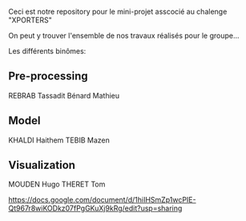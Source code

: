 Ceci est notre repository pour le mini-projet asscocié au chalenge "XPORTERS"

On peut y trouver l'ensemble de nos travaux réalisés pour le groupe...

Les différents binômes:

## Pre-processing
REBRAB	Tassadit Bénard	Mathieu

## Model
KHALDI	Haithem TEBIB	Mazen

## Visualization
MOUDEN	Hugo THERET	Tom

https://docs.google.com/document/d/1hiIHSmZp1wcPIE-Qt967r8wiKODkz07fPgGKuXj9kRg/edit?usp=sharing
